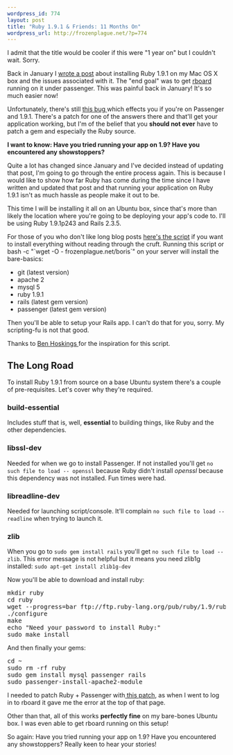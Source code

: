 ```yaml
--- 
wordpress_id: 774
layout: post
title: "Ruby 1.9.1 & Friends: 11 Months On"
wordpress_url: http://frozenplague.net/?p=774
---
```

I admit that the title would be cooler if this were "1 year on" but I couldn't wait. Sorry.

Back in January I <a href="http://frozenplague.net/2009/01/ruby-191-rubygems-rails/">wrote a post</a> about installing Ruby 1.9.1 on my Mac OS X box and the issues associated with it. The "end goal" was to get <a href='http://github.com/radar/rboard'>rboard</a> running on it under passenger. This was painful back in January! It's so much easier now!

Unfortunately, there's still <a href="http://stackoverflow.com/questions/1627582/ruby-1-9-1-p234-passenger-2-2-5-rails-2-3-stable-closed-stream-on-post-request">this bug </a> which effects you if you're on Passenger and 1.9.1. There's a patch for one of the answers there and that'll get your application working, but I'm of the belief that you **should not ever** have to patch a gem and especially the Ruby source.

**I want to know: Have you tried running your app on 1.9? Have you encountered any showstoppers?**

Quite a lot has changed since January and I've decided instead of updating that post, I'm going to go through the entire process again.  This is because I would like to show how far Ruby has come during the time since I have written and updated that post and that running your application on Ruby 1.9.1 isn't as much hassle as people make it out to be.

This time I will be installing it all on an Ubuntu box, since that's more than likely the location where you're going to be deploying your app's code to. I'll be using Ruby 1.9.1p243 and Rails 2.3.5.

For those of you who don't like long blog posts <a href="http://gist.github.com/249555">here's the script</a> if you want to install everything without reading through the cruft. Running this script or <span class='term'>bash -c "\`wget -O - frozenplague.net/boris\`"</span> on your server will install the bare-basics:

* git (latest version)
* apache 2
* mysql 5
* ruby 1.9.1
* rails (latest gem version)
* passenger (latest gem version)

Then you'll be able to setup your Rails app. I can't do that for you, sorry. My scripting-fu is not that good.

Thanks to <a href="http://ben.hoskings.net/">Ben Hoskings </a> for the inspiration for this script.

<h2>The Long Road</h2>

To install Ruby 1.9.1 from source on a base Ubuntu system there's a couple of pre-requisites. Let's cover why they're required.

<h3>build-essential</h3>

Includes stuff that is, well, **essential** to building things, like Ruby and the other dependencies.

<h3>libssl-dev</h3>

Needed for when we go to install Passenger. If not installed you'll get `no such file to load -- openssl` because Ruby didn't install _openssl_ because this dependency was not installed. Fun times were had.

<h3>libreadline-dev</h3>

Needed for launching script/console. It'll complain  `no such file to load -- readline` when trying to launch it. 

<h3>zlib</h3>

When you go to `sudo gem install rails` you'll get `no such file to load -- zlib`. This error message is not helpful but it means you need zlib1g installed: `sudo apt-get install zlib1g-dev`

Now you'll be able to download and install ruby:

<pre>
mkdir ruby
cd ruby
wget --progress=bar ftp://ftp.ruby-lang.org/pub/ruby/1.9/ruby-1.9.1-p243.tar.gz -O - | tar -zxf - --strip-components 1
./configure
make
echo "Need your password to install Ruby:"
sudo make install
</pre>

And then finally your gems:

<pre>
cd ~
sudo rm -rf ruby
sudo gem install mysql passenger rails
sudo passenger-install-apache2-module
</pre>

I needed to patch Ruby + Passenger with<a href="http://stackoverflow.com/questions/1627582/ruby-1-9-1-p234-passenger-2-2-5-rails-2-3-stable-closed-stream-on-post-request/1671305#1671305"> this patch</a>, as when I went to log in to rboard it gave me the error at the top of that page.

Other than that, all of this works **perfectly fine** on my bare-bones Ubuntu box. I was even able to get rboard running on this setup!

So again: Have you tried running your app on 1.9? Have you encountered any showstoppers? Really keen to hear your stories!







